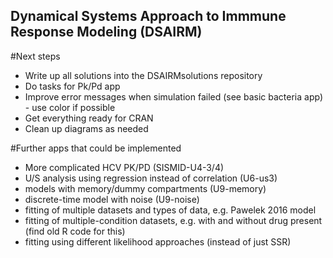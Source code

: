 ## Dynamical Systems Approach to Immmune Response Modeling (DSAIRM) 

#Next steps
* Write up all solutions into the DSAIRMsolutions repository
* Do tasks for Pk/Pd app
* Improve error messages when simulation failed (see basic bacteria app) - use color if possible
* Get everything ready for CRAN
* Clean up diagrams as needed



#Further apps that could be implemented
* More complicated HCV PK/PD (SISMID-U4-3/4)
* U/S analysis using regression instead of correlation (U6-us3)
* models with memory/dummy compartments (U9-memory)
* discrete-time model with noise (U9-noise)
* fitting of multiple datasets and types of data, e.g. Pawelek 2016 model
* fitting of multiple-condition datasets, e.g. with and without drug present (find old R code for this) 
* fitting using different likelihood approaches (instead of just SSR)
